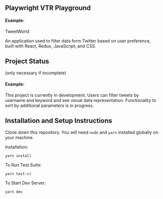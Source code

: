 ## Playwright VTR Playground

#### Example:

TweetWorld 

An application used to filter data form Twitter based on user preference, built with React, Redux, JavaScript, and CSS.

## Project Status
(only necessary if incomplete)

#### Example:

This project is currently in development. Users can filter tweets by username and keyword and see visual data representation. Functionality to sort by additional parameters is in progress.


## Installation and Setup Instructions

Clone down this repository. You will need `node` and `yarn` installed globally on your machine.  

Installation:

`yarn install`  

To Run Test Suite:  

`yarn test-cr`  

To Start Dev Server:

`yarn dev`  
